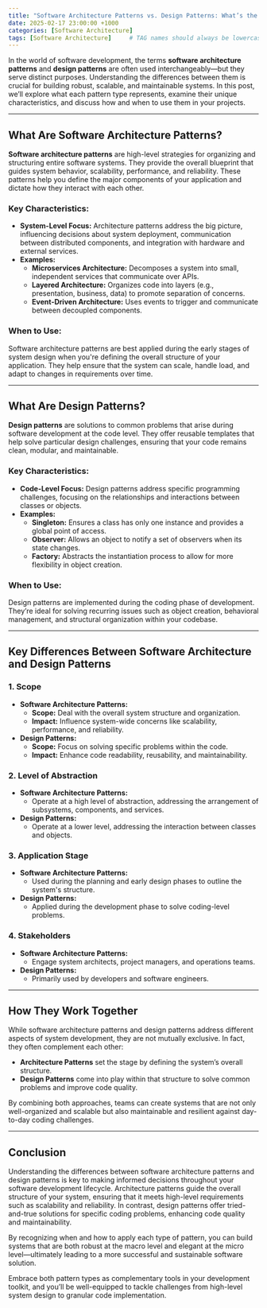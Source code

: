 ```yaml
---
title: "Software Architecture Patterns vs. Design Patterns: What’s the Difference?"
date: 2025-02-17 23:00:00 +1000
categories: [Software Architecture]
tags: [Software Architecture]     # TAG names should always be lowercase
---
```


In the world of software development, the terms **software architecture patterns** and **design patterns** are often used interchangeably—but they serve distinct purposes. Understanding the differences between them is crucial for building robust, scalable, and maintainable systems. In this post, we’ll explore what each pattern type represents, examine their unique characteristics, and discuss how and when to use them in your projects.

---

## What Are Software Architecture Patterns?

**Software architecture patterns** are high-level strategies for organizing and structuring entire software systems. They provide the overall blueprint that guides system behavior, scalability, performance, and reliability. These patterns help you define the major components of your application and dictate how they interact with each other.

### Key Characteristics:
- **System-Level Focus:** Architecture patterns address the big picture, influencing decisions about system deployment, communication between distributed components, and integration with hardware and external services.
- **Examples:** 
  - **Microservices Architecture:** Decomposes a system into small, independent services that communicate over APIs.
  - **Layered Architecture:** Organizes code into layers (e.g., presentation, business, data) to promote separation of concerns.
  - **Event-Driven Architecture:** Uses events to trigger and communicate between decoupled components.

### When to Use:
Software architecture patterns are best applied during the early stages of system design when you're defining the overall structure of your application. They help ensure that the system can scale, handle load, and adapt to changes in requirements over time.

---

## What Are Design Patterns?

**Design patterns** are solutions to common problems that arise during software development at the code level. They offer reusable templates that help solve particular design challenges, ensuring that your code remains clean, modular, and maintainable.

### Key Characteristics:
- **Code-Level Focus:** Design patterns address specific programming challenges, focusing on the relationships and interactions between classes or objects.
- **Examples:** 
  - **Singleton:** Ensures a class has only one instance and provides a global point of access.
  - **Observer:** Allows an object to notify a set of observers when its state changes.
  - **Factory:** Abstracts the instantiation process to allow for more flexibility in object creation.

### When to Use:
Design patterns are implemented during the coding phase of development. They’re ideal for solving recurring issues such as object creation, behavioral management, and structural organization within your codebase.

---

## Key Differences Between Software Architecture and Design Patterns

### 1. **Scope**
- **Software Architecture Patterns:**  
  - **Scope:** Deal with the overall system structure and organization.
  - **Impact:** Influence system-wide concerns like scalability, performance, and reliability.
- **Design Patterns:**  
  - **Scope:** Focus on solving specific problems within the code.
  - **Impact:** Enhance code readability, reusability, and maintainability.

### 2. **Level of Abstraction**
- **Software Architecture Patterns:**  
  - Operate at a high level of abstraction, addressing the arrangement of subsystems, components, and services.
- **Design Patterns:**  
  - Operate at a lower level, addressing the interaction between classes and objects.

### 3. **Application Stage**
- **Software Architecture Patterns:**  
  - Used during the planning and early design phases to outline the system's structure.
- **Design Patterns:**  
  - Applied during the development phase to solve coding-level problems.

### 4. **Stakeholders**
- **Software Architecture Patterns:**  
  - Engage system architects, project managers, and operations teams.
- **Design Patterns:**  
  - Primarily used by developers and software engineers.

---

## How They Work Together

While software architecture patterns and design patterns address different aspects of system development, they are not mutually exclusive. In fact, they often complement each other:

- **Architecture Patterns** set the stage by defining the system’s overall structure.
- **Design Patterns** come into play within that structure to solve common problems and improve code quality.

By combining both approaches, teams can create systems that are not only well-organized and scalable but also maintainable and resilient against day-to-day coding challenges.

---

## Conclusion

Understanding the differences between software architecture patterns and design patterns is key to making informed decisions throughout your software development lifecycle. Architecture patterns guide the overall structure of your system, ensuring that it meets high-level requirements such as scalability and reliability. In contrast, design patterns offer tried-and-true solutions for specific coding problems, enhancing code quality and maintainability.

By recognizing when and how to apply each type of pattern, you can build systems that are both robust at the macro level and elegant at the micro level—ultimately leading to a more successful and sustainable software solution.

Embrace both pattern types as complementary tools in your development toolkit, and you’ll be well-equipped to tackle challenges from high-level system design to granular code implementation.
